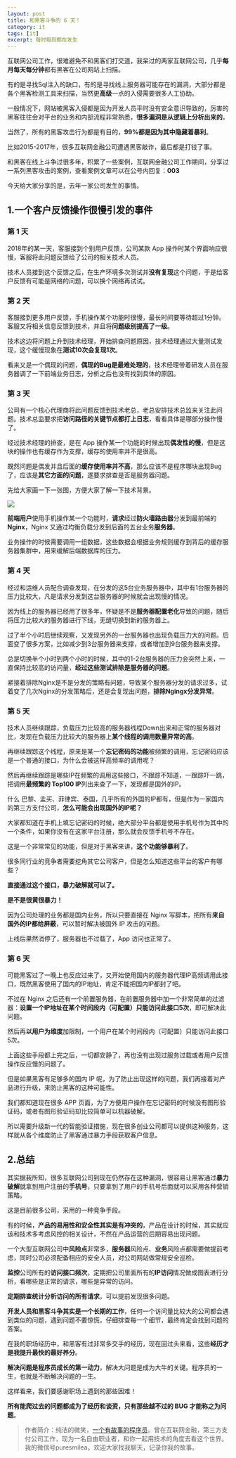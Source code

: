 ```yaml
---
layout: post
title: 和黑客斗争的 6 天！
category: it
tags: [it]
excerpt: 每时每刻都在发生
---
```


互联网公司工作，很难避免不和黑客们打交道，我呆过的两家互联网公司，几乎**每月每天每分钟**都有黑客在公司网站上扫描。

有的是寻找Sql注入的缺口，有的是寻找线上服务器可能存在的漏洞，大部分都是各个黑客检测工具来扫描，当然更**高级**一点的入侵需要很多人工协助。

一般情况下，网站被黑客入侵都是因为开发人员平时没有安全意识导致的，厉害的黑客往往会对平台的业务和内部流程非常熟悉，**很多漏洞是从逻辑上分析出来的**。

当然了，所有的黑客攻击行为都是有目的，**99%都是因为其中隐藏着暴利**。

比如2015-2017年，很多互联网金融公司遭遇黑客敲诈，最后都是打钱了事。

和黑客在线上斗争过很多年，积累了一些案例，互联网金融公司工作期间，分享过一系列黑客攻击的案例，查看案例文章可以在公号内回复：**003**

今天给大家分享的是，去年一家公司发生的事情。


## 1.一个客户反馈操作很慢引发的事件


### 第 1 天

2018年的某一天，客服接到个别用户反馈，公司某款 App 操作时某个界面响应很慢，客服将此问题反馈给了公司的相关技术人员。

技术人员接到这个反馈之后，在生产环境多次测试并**没有复现**这个问题，于是给客户反馈有可能是网络的问题，可以换个网络再试试。

### 第 2 天

客服接到更多用户反馈，手机操作某个功能时很慢，最长时间要等待超过1分钟。客服又将相关信息反馈到技术，并且将**问题级别提高了一级**。

技术这边将问题上升到技术经理，开始排查问题原因，技术经理通过大量测试发现，这个缓慢现象在**测试10次会复现1次**。

看来又是一个偶现的问题，**偶现的Bug是最难处理的**，技术经理带着研发人员在服务器调了一下前端业务日志，分析之后也没有找到具体的原因。

### 第 3 天

公司有一个核心代理商将此问题反馈到技术老总，老总安排技术总监来关注此问题。技术总监要求把**访问路径的关键节点都打上日志**，看看具体是哪部分操作慢了。

经过技术经理的排查，是在 App 操作某一个功能的时候出现**偶发性的慢**，但是这块的操作也有缓存作为支撑，缓存的使用率并不是很高。

既然问题是偶发并且后面的**缓存使用率并不高**，那么应该不是程序哪块出现Bug了，应该是**其它方面的问题**，遂要求排查是否是服务器问题。

先给大家画一下一张图，方便大家了解一下技术背景。

![](http://favorites.ren/assets/images/2020/it/heike01.png)

**前端用户**使用手机操作某一个功能时，**请求**经过**防火墙路由器**分发到最前端的**Nginx**，Nginx 又通过均衡负载分发到后面的五台业务**服务器**。

业务操作的时候需要调用一组数据，这些数据会根据业务规则缓存到背后的缓存服务器集群中，用来缓解后端数据库的压力。

### 第 4 天

经过和运维人员配合调查发现，在分发的这5台业务服务器中，其中有1台服务器的压力比较大，凡是请求分发到这台服务器的时候就会出现慢的情况。

因为线上的服务器已经用了很多年，怀疑是不是**服务器配置老化**导致的问题，随后将压力比较大的服务器进行下线，无缝切换到新的服务器上。

过了半个小时后继续观察，又发现另外的一台服务器也出现负载压力大的问题。后面变了很多方案，比如减少到3台服务器来支撑，或者增加到9台服务器来支撑。

总是切换半个小时到两个小时的时候，其中的1-2台服务器的压力会突然上来，一直保持比较高的访问量，**经过这些测试排除是服务器的问题**。

紧接着排除Nginx是不是分发的策略有问题，导致某个服务器分发的请求过多，试着变了几次Nginx的分发策略后，还是会复现出问题，**排除Ngingx分发异常**。

### 第 5 天

技术人员继续跟踪，负载压力比较高的服务器线程Down出来和正常的服务器对比，发现在负载压力比较大的服务器上**某个线程的调用数量异常的高**。

再继续跟踪这个线程，原来是某一个**忘记密码的功能**被频繁的调用，忘记密码应该是一个普通的接口，为什么会被这样高频率的调用呢？

然后再继续跟踪是哪些IP在频繁的调用这些接口，不跟踪不知道，一跟踪吓一跳，把调用**最频繁的 Top100 IP**列出来查了一下，发现都是国外的IP。

什么 巴黎、孟买、菲律宾、泰国，几乎所有的外国的IP都有，但是作为一家国内的第三方支付公司，**怎么可能会出现国外的IP呢？**

大家都知道在手机上填忘记密码的时候，绝大部分平台都是使用手机号作为其中的一个条件，如果你没有在这家平台注册，那么就会反馈手机号不存在。

这是一个非常常见的功能，但是对于黑客来讲，**这个功能够暴利了**。

很多同行业的竞争者需要挖角其它公司客户，但是怎么知道这些平台的客户有哪些？

**直接通过这个接口，暴力破解就可以了。**

**是不是很黄很暴力！**

因为公司处理的业务都是国内业务，所以只要直接在 Nginx 写脚本，把所有**来自国外的IP都给屏蔽**，可以暂时解决被国外 IP 攻击的问题。

上线后果然消停了，服务器也不过载了，App 访问也正常了。

### 第 6 天

可能黑客过了一晚上也反应过来了，又开始使用国内的服务器代理IP高频调用此接口，既然黑客使用了国内的IP地址，肯定不能把国内IP都封了吧。

不过在 Nginx 之后还有一个前置服务器，在前置服务器中加一个非常简单的过滤器：**设置一个IP地址在某个时间段内（可配置）只能访问此接口5次**，即可解决此问题。

然后再**以用户为维度**加限制，一个用户在某个时间段内（可配置）只能访问此接口5次。

上面这些手段都上完之后，一切都安静了，再也没有出现过服务过载或者用户反馈操作反应慢的问题了。

但是如果黑客有足够多的国内 IP 呢，为了防止出现这样的问题，我们再接着对产品进行升级，来防止黑客的这种可能性。

我们都知道现在很多 APP 页面，为了方便用户操作在忘记密码的时候没有图形验证码，或者有图形验证码却比较简单可以机器破解。

所以需要升级新一代的智能验证措施，现在很多创业公司都可以提供这种服务，这样就从各个维度防止了黑客通过暴力手段获取客户信息。


## 2.总结


其实据我所知，很多互联网公司到现在仍然存在这种漏洞，很容易让黑客通过**暴力破解**就拿到用户注册的**手机号**，只要拿到了用户的手机号后面就可以采用各种营销策略。

这是目前很多公司，采用的一种竞争手段。

有的时候，**产品的易用性和安全性其实是有冲突的**，产品在设计的时候，其实就应该和技术多考虑风控的相关设计，不然在产品运营的后期容易出现问题。

一个大型互联网公司中**风险点**非常多，**服务器**风险点、**业务**风险点都需要做提前考虑，同时公司必须配备相应的安全人员，对公司网站做常规安全巡检。

**监控**公司所有的**访问接口频次**，定期把公司里面所有的**IP访问**情况做成图表进行分析，看哪些是正常的请求，哪些是异常的访问。

**定期排查统计分析访问的所有请求**，可以提前发现很多问题。

**开发人员和黑客斗争其实是一个长期的工作**，任何一个访问量比较大的公司都会遇到类似的问题，遇到问题不要惊慌，仔细排查每一个细节，最终肯定会找到问题的答案。

在我的职场经历中，和黑客有过非常多交手的经历，现在回过头来看，这些**经历才是我提升最快的最好养分**。

**解决问题是程序员成长的第一动力**，解决大问题是成为大牛的关键。程序员的一生，也就是不断解决问题的一生。

这样看来，我们要感谢职场上遇到的那些困难！

**所有能爬过去的问题都成为了经历和谈资，只有那些越不过的 BUG 才能称之为问题**。


>作者简介：纯洁的微笑，[一个有故事的程序员](http://www.ityouknow.com/it/2019/12/18/xinzi-10year.html)。曾在互联网金融，第三方支付公司工作，现为一名自由职业者，和你一起用技术的角度去看这个世界。我的微信号puresmilea，欢迎大家找我聊天，记录你我的故事。

